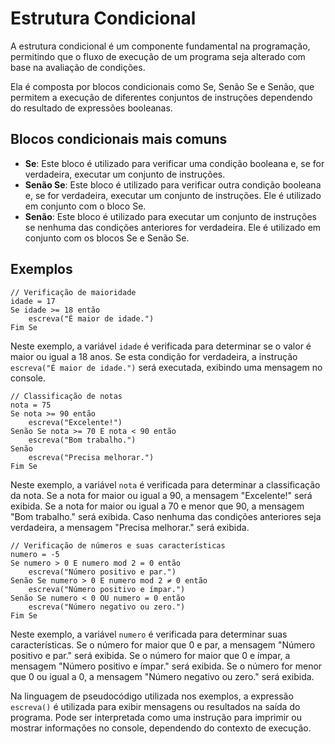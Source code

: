 # Estrutura Condicional

A estrutura condicional é um componente fundamental na programação, permitindo que o fluxo de execução de um programa seja alterado com base na avaliação de condições.

Ela é composta por blocos condicionais como Se, Senão Se e Senão, que permitem a execução de diferentes conjuntos de instruções dependendo do resultado de expressões booleanas.

## Blocos condicionais mais comuns

- **Se**: Este bloco é utilizado para verificar uma condição booleana e, se for verdadeira, executar um conjunto de instruções.
- **Senão Se**: Este bloco é utilizado para verificar outra condição booleana e, se for verdadeira, executar um conjunto de instruções. Ele é utilizado em conjunto com o bloco Se.
- **Senão**: Este bloco é utilizado para executar um conjunto de instruções se nenhuma das condições anteriores for verdadeira. Ele é utilizado em conjunto com os blocos Se e Senão Se.

## Exemplos

```
// Verificação de maioridade
idade = 17
Se idade >= 18 então
    escreva("É maior de idade.")
Fim Se
```

Neste exemplo, a variável `idade` é verificada para determinar se o valor é maior ou igual a 18 anos. Se esta condição for verdadeira, a instrução `escreva("É maior de idade.")` será executada, exibindo uma mensagem no console.

```
// Classificação de notas
nota = 75
Se nota >= 90 então
    escreva("Excelente!")
Senão Se nota >= 70 E nota < 90 então
    escreva("Bom trabalho.")
Senão
    escreva("Precisa melhorar.")
Fim Se
```

Neste exemplo, a variável `nota` é verificada para determinar a classificação da nota. Se a nota for maior ou igual a 90, a mensagem "Excelente!" será exibida. Se a nota for maior ou igual a 70 e menor que 90, a mensagem "Bom trabalho." será exibida. Caso nenhuma das condições anteriores seja verdadeira, a mensagem "Precisa melhorar." será exibida.

```
// Verificação de números e suas características
numero = -5
Se numero > 0 E numero mod 2 = 0 então
    escreva("Número positivo e par.")
Senão Se numero > 0 E numero mod 2 ≠ 0 então
    escreva("Número positivo e ímpar.")
Senão Se numero < 0 OU numero = 0 então
    escreva("Número negativo ou zero.")
Fim Se
```

Neste exemplo, a variável `numero` é verificada para determinar suas características. Se o número for maior que 0 e par, a mensagem "Número positivo e par." será exibida. Se o número for maior que 0 e ímpar, a mensagem "Número positivo e ímpar." será exibida. Se o número for menor que 0 ou igual a 0, a mensagem "Número negativo ou zero." será exibida.

Na linguagem de pseudocódigo utilizada nos exemplos, a expressão `escreva()` é utilizada para exibir mensagens ou resultados na saída do programa. Pode ser interpretada como uma instrução para imprimir ou mostrar informações no console, dependendo do contexto de execução.
